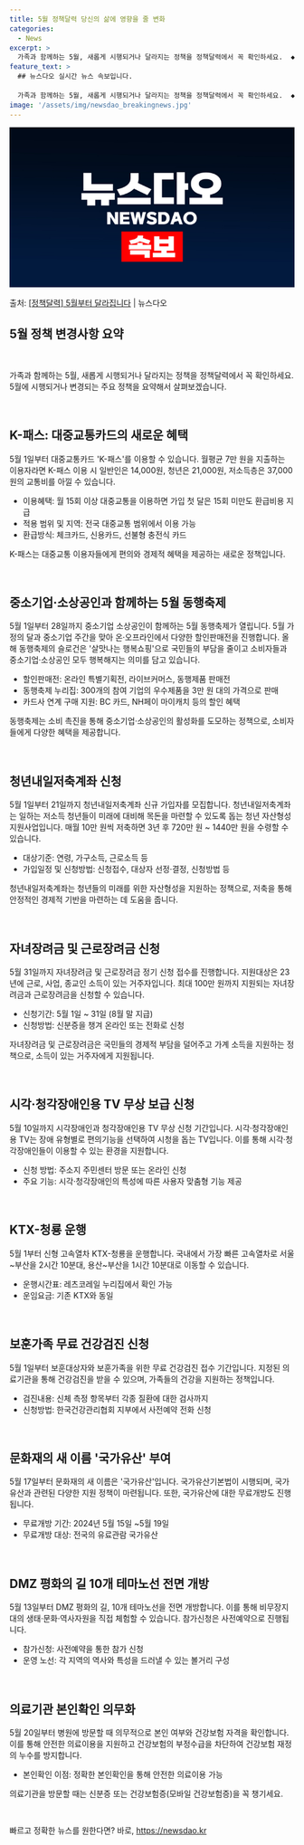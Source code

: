 ```yaml
---
title: 5월 정책달력 당신의 삶에 영향을 줄 변화
categories:
  - News
excerpt: >
  가족과 함께하는 5월, 새롭게 시행되거나 달라지는 정책을 정책달력에서 꼭 확인하세요.  ◆ 대중교통카드 K-…
feature_text: >
  ## 뉴스다오 실시간 뉴스 속보입니다.

  가족과 함께하는 5월, 새롭게 시행되거나 달라지는 정책을 정책달력에서 꼭 확인하세요.  ◆ 대중교통카드 K-…
image: '/assets/img/newsdao_breakingnews.jpg'
---
```


![뉴스다오 속보](/assets/img/newsdao_breakingnews.jpg)

<p>출처: <a href="https://newsdao.kr/3746" rel="dofollow">[정책달력] 5월부터 달라집니다</a> | 뉴스다오</p>

<h2 data-ke-size="size26">5월 정책 변경사항 요약</h2>
<p data-ke-size="size16">&nbsp;</p>
<p data-ke-size="size16">가족과 함께하는 5월, 새롭게 시행되거나 달라지는 정책을 정책달력에서 꼭 확인하세요. 5월에 시행되거나 변경되는 주요 정책을 요약해서 살펴보겠습니다.</p>
<p data-ke-size="size16">&nbsp;</p>

<h2 data-ke-size="size24">K-패스: 대중교통카드의 새로운 혜택</h2>
<p data-ke-size="size16">5월 1일부터 대중교통카드 'K-패스'를 이용할 수 있습니다. 월평균 7만 원을 지출하는 이용자라면 K-패스 이용 시 일반인은 14,000원, 청년은 21,000원, 저소득층은 37,000원의 교통비를 아낄 수 있습니다.</p>
<ul>
<li>이용혜택: 월 15회 이상 대중교통을 이용하면 가입 첫 달은 15회 미만도 환급비용 지급</li>
<li>적용 범위 및 지역: 전국 대중교통 범위에서 이용 가능</li>
<li>환급방식: 체크카드, 신용카드, 선불형 충전식 카드</li>
</ul>
<p data-ke-size="size16">K-패스는 대중교통 이용자들에게 편의와 경제적 혜택을 제공하는 새로운 정책입니다.</p>
<p data-ke-size="size16">&nbsp;</p>

<h2 data-ke-size="size24">중소기업·소상공인과 함께하는 5월 동행축제</h2>
<p data-ke-size="size16">5월 1일부터 28일까지 중소기업 소상공인이 함께하는 5월 동행축제가 열립니다. 5월 가정의 달과 중소기업 주간을 맞아 온·오프라인에서 다양한 할인판매전을 진행합니다. 올해 동행축제의 슬로건은 '살맛나는 행복쇼핑'으로 국민들의 부담을 줄이고 소비자들과 중소기업·소상공인 모두 행복해지는 의미를 담고 있습니다.</p>
<ul>
<li>할인판매전: 온라인 특별기획전, 라이브커머스, 동행제품 판매전</li>
<li>동행축제 누리집: 300개의 참여 기업의 우수제품을 3만 원 대의 가격으로 판매</li>
<li>카드사 연계 구매 지원: BC 카드, NH페이 마이캐치 등의 할인 혜택</li>
</ul>
<p data-ke-size="size16">동행축제는 소비 촉진을 통해 중소기업·소상공인의 활성화를 도모하는 정책으로, 소비자들에게 다양한 혜택을 제공합니다.</p>
<p data-ke-size="size16">&nbsp;</p>

<h2 data-ke-size="size24">청년내일저축계좌 신청</h2>
<p data-ke-size="size16">5월 1일부터 21일까지 청년내일저축계좌 신규 가입자를 모집합니다. 청년내일저축계좌는 일하는 저소득 청년들이 미래에 대비해 목돈을 마련할 수 있도록 돕는 청년 자산형성 지원사업입니다. 매월 10만 원씩 저축하면 3년 후 720만 원 ~ 1440만 원을 수령할 수 있습니다.</p>
<ul>
<li>대상기준: 연령, 가구소득, 근로소득 등</li>
<li>가입일정 및 신청방법: 신청접수, 대상자 선정·결정, 신청방법 등</li>
</ul>
<p data-ke-size="size16">청년내일저축계좌는 청년들의 미래를 위한 자산형성을 지원하는 정책으로, 저축을 통해 안정적인 경제적 기반을 마련하는 데 도움을 줍니다.</p>
<p data-ke-size="size16">&nbsp;</p>

<h2 data-ke-size="size24">자녀장려금 및 근로장려금 신청</h2>
<p data-ke-size="size16">5월 31일까지 자녀장려금 및 근로장려금 정기 신청 접수를 진행합니다. 지원대상은 23년에 근로, 사업, 종교인 소득이 있는 거주자입니다. 최대 100만 원까지 지원되는 자녀장려금과 근로장려금을 신청할 수 있습니다.</p>
<ul>
<li>신청기간: 5월 1일 ~ 31일 (8월 말 지급)</li>
<li>신청방법: 신분증을 챙겨 온라인 또는 전화로 신청</li>
</ul>
<p data-ke-size="size16">자녀장려금 및 근로장려금은 국민들의 경제적 부담을 덜어주고 가계 소득을 지원하는 정책으로, 소득이 있는 거주자에게 지원됩니다.</p>
<p data-ke-size="size16">&nbsp;</p>

<h2 data-ke-size="size24">시각·청각장애인용 TV 무상 보급 신청</h2>
<p data-ke-size="size16">5월 10일까지 시각장애인과 청각장애인용 TV 무상 신청 기간입니다. 시각·청각장애인용 TV는 장애 유형별로 편의기능을 선택하여 시청을 돕는 TV입니다. 이를 통해 시각·청각장애인들이 이용할 수 있는 환경을 지원합니다.</p>
<ul>
<li>신청 방법: 주소지 주민센터 방문 또는 온라인 신청</li>
<li>주요 기능: 시각·청각장애인의 특성에 따른 사용자 맞춤형 기능 제공</li>
</ul>
<p data-ke-size="size16">&nbsp;</p>

<h2 data-ke-size="size24">KTX-청룡 운행</h2>
<p data-ke-size="size16">5월 1부터 신형 고속열차 KTX-청룡을 운행합니다. 국내에서 가장 빠른 고속열차로 서울~부산을 2시간 10분대, 용산~부산을 1시간 10분대로 이동할 수 있습니다.</p>
<ul>
<li>운행시간표: 레츠코레일 누리집에서 확인 가능</li>
<li>운임요금: 기존 KTX와 동일</li>
</ul>
<p data-ke-size="size16">&nbsp;</p>

<h2 data-ke-size="size24">보훈가족 무료 건강검진 신청</h2>
<p data-ke-size="size16">5월 1일부터 보훈대상자와 보훈가족을 위한 무료 건강검진 접수 기간입니다. 지정된 의료기관을 통해 건강검진을 받을 수 있으며, 가족들의 건강을 지원하는 정책입니다.</p>
<ul>
<li>검진내용: 신체 측정 항목부터 각종 질환에 대한 검사까지</li>
<li>신청방법: 한국건강관리협회 지부에서 사전예약 전화 신청</li>
</ul>
<p data-ke-size="size16">&nbsp;</p>

<h2 data-ke-size="size24">문화재의 새 이름 '국가유산' 부여</h2>
<p data-ke-size="size16">5월 17일부터 문화재의 새 이름은 '국가유산'입니다. 국가유산기본법이 시행되며, 국가유산과 관련된 다양한 지원 정책이 마련됩니다. 또한, 국가유산에 대한 무료개방도 진행됩니다.</p>
<ul>
<li>무료개방 기간: 2024년 5월 15일 ~5월 19일</li>
<li>무료개방 대상: 전국의 유료관람 국가유산</li>
</ul>
<p data-ke-size="size16">&nbsp;</p>

<h2 data-ke-size="size24">DMZ 평화의 길 10개 테마노선 전면 개방</h2>
<p data-ke-size="size16">5월 13일부터 DMZ 평화의 길, 10개 테마노선을 전면 개방합니다. 이를 통해 비무장지대의 생태·문화·역사자원을 직접 체험할 수 있습니다. 참가신청은 사전예약으로 진행됩니다.</p>
<ul>
<li>참가신청: 사전예약을 통한 참가 신청</li>
<li>운영 노선: 각 지역의 역사와 특성을 드러낼 수 있는 볼거리 구성</li>
</ul>
<p data-ke-size="size16">&nbsp;</p>

<h2 data-ke-size="size24">의료기관 본인확인 의무화</h2>
<p data-ke-size="size16">5월 20일부터 병원에 방문할 때 의무적으로 본인 여부와 건강보험 자격을 확인합니다. 이를 통해 안전한 의료이용을 지원하고 건강보험의 부정수급을 차단하여 건강보험 재정의 누수를 방지합니다.</p>
<ul>
<li>본인확인 이점: 정확한 본인확인을 통해 안전한 의료이용 가능</li>
</ul>
<p data-ke-size="size16">의료기관을 방문할 때는 신분증 또는 건강보험증(모바일 건강보험증)을 꼭 챙기세요.</p>
<p data-ke-size="size16">&nbsp;</p>
<p data-ke-size="size16"></p> 

빠르고 정확한 뉴스를 원한다면? 바로, <a href="https://newsdao.kr" rel="dofollow">https://newsdao.kr</a>


